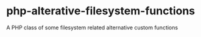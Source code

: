 # php-alterative-filesystem-functions
A PHP class of some filesystem related alternative custom functions
